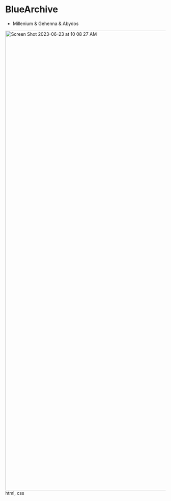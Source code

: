 # BlueArchive  

- Millenium & Gehenna & Abydos 
<img width="1440" alt="Screen Shot 2023-06-23 at 10 08 27 AM" src="https://github.com/velyn666/FrontEnd/assets/128464668/c39c7f7b-7f42-47ca-be65-52fca7339983">
html, css

